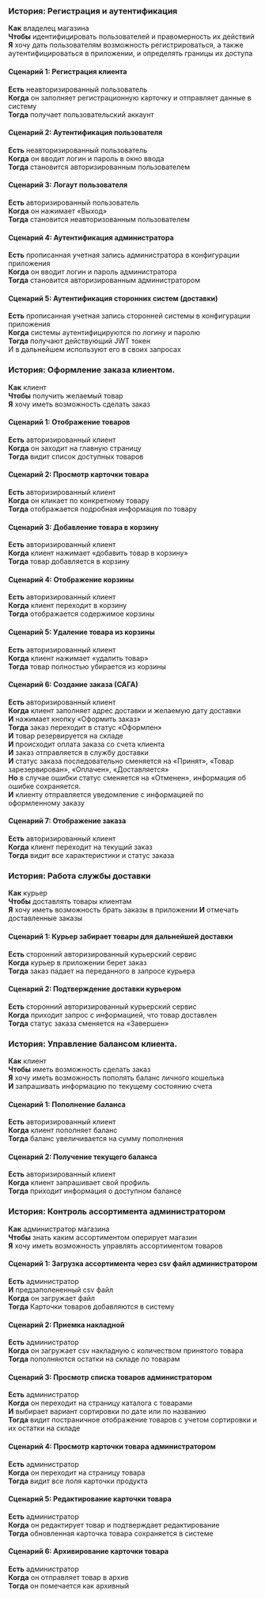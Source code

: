 ### История: Регистрация и аутентификация
**Как** владелец магазина\
**Чтобы** идентифицировать пользователей и правомерность их действий\
**Я** хочу дать пользователям возможность регистрироваться, а также аутентифицироваться в приложении, и определять границы их доступа

#### Сценарий 1: Регистрация клиента
**Есть** неавторизированный пользователь\
**Когда** он заполняет регистрационную карточку и отправляет данные в систему\
**Тогда** получает пользовательский аккаунт

#### Сценарий 2: Аутентификация пользователя
**Есть** неавторизированный пользователь\
**Когда** он вводит логин и пароль в окно ввода\
**Тогда** становится авторизированным пользователем

#### Сценарий 3: Логаут пользователя
**Есть** авторизированный пользователь\
**Когда** он нажимает «Выход»\
**Тогда** становится неавторизованным пользователем

#### Сценарий 4: Аутентификация администратора
**Есть** прописанная учетная запись администратора в конфигурации приложения\
**Когда** он вводит логин и пароль администратора\
**Тогда** становится авторизированным администратором

#### Сценарий 5: Аутентификация сторонних систем (доставки)
**Есть** прописанная учетная запись сторонней системы в конфигурации приложения\
**Когда** системы аутентифицируются по логину и паролю\
**Тогда** получают действующий JWT токен\
И в дальнейшем используют его в своих запросах

### История: Оформление заказа клиентом.
**Как** клиент\
**Чтобы** получить желаемый товар\
**Я** хочу иметь возможность сделать заказ

#### Сценарий 1: Отображение товаров
**Есть** авторизированный клиент\
**Когда** он заходит на главную страницу\
**Тогда** видит список доступных товаров

#### Сценарий 2: Просмотр карточки товара
**Есть** авторизированный клиент\
**Когда** он кликает по конкретному товару\
**Тогда** отображается подробная информация по товару

#### Сценарий 3: Добавление товара в корзину
**Есть** авторизированный клиент\
**Когда** клиент нажимает «добавить товар в корзину»\
**Тогда** товар добавляется в корзину

#### Сценарий 4: Отображение корзины
**Есть** авторизированный клиент\
**Когда** клиент переходит в корзину\
**Тогда** отображается содержимое корзины

#### Сценарий 5: Удаление товара из корзины
**Есть** авторизированный клиент\
**Когда** клиент нажимает «удалить товар»\
**Тогда** товар полностью убирается из корзины

#### Сценарий 6: Создание заказа (САГА)
**Есть** авторизированный клиент\
**Когда** клиент заполняет адрес доставки и желаемую дату доставки\
**И** нажимает кнопку «Оформить заказ»\
**Тогда** заказ переходит в статус «Оформлен»\
**И** товар резервируется на складе\
**И** происходит оплата заказа со счета клиента\
**И** заказ отправляется в службу доставки\
**И** статус заказа последовательно сменяется на «Принят», «Товар зарезервирован», «Оплачен», «Доставляется»\
**Но** в случае ошибки статус сменяется на «Отменен», информация об ошибке сохраняется.\
**И** клиенту отправляется уведомление с информацией по оформленному заказу

#### Сценарий 7: Отображение заказа
**Есть** авторизированный клиент\
**Когда** клиент переходит на текущий заказ\
**Тогда** видит все характеристики и статус заказа

### История: Работа службы доставки
**Как** курьер\
**Чтобы** доставлять товары клиентам\
**Я** хочу иметь возможность брать заказы в приложении
**И** отмечать доставленные заказы

#### Сценарий 1: Курьер забирает товары для дальнейшей доставки
**Есть** сторонний авторизированный курьерский сервис\
**Когда** курьер в приложении берет заказ\
**Тогда** заказ падает на переданного в запросе курьера

#### Сценарий 2: Подтверждение доставки курьером
**Есть** сторонний авторизированный курьерский сервис\
**Когда** приходит запрос с информацией, что товар доставлен\
**Тогда** статус заказа сменяется на «Завершен»

### История: Управление балансом клиента.
**Как** клиент\
**Чтобы** иметь возможность сделать заказ\
**Я** хочу иметь возможность пополять баланс личного кошелька \
**И** запрашивать информацию по текущему состоянию счета

#### Сценарий 1: Пополнение баланса
**Есть** авторизированный клиент\
**Когда** клиент пополняет баланс\
**Тогда** баланс увеличивается на сумму пополнения

#### Сценарий 2: Получение текущего баланса
**Есть** авторизированный клиент\
**Когда** клиент запрашивает свой профиль\
**Тогда** приходит информация о доступном балансе

### История: Контроль ассортимента администратором
**Как** администратор магазина\
**Чтобы** знать каким ассортиментом оперирует магазин\
**Я** хочу иметь возможность управлять ассортиментом товаров

#### Сценарий 1: Загрузка ассортимента через csv файл администратором
**Есть** администратор\
**И** предзаполененный csv файл\
**Когда** он загружает файл\
**Тогда** Карточки товаров добавляются в систему

#### Сценарий 2: Приемка накладной
**Есть** администратор\
**Когда** он загружает csv накладную с количеством принятого товара\
**Тогда** пополняются остатки на складе по товарам

#### Сценарий 3: Просмотр списка товаров администратором
**Есть** администратор\
**Когда** он переходит на страницу каталога с товарами\
**И** выбирает вариант сортировки по дате или по названию\
**Тогда** видит постраничное отображение товаров с учетом сортировки и их остатки на складе

#### Сценарий 4: Просмотр карточки товара администратором
**Есть** администратор\
**Когда** он переходит на страницу товара\
**Тогда** видит все поля карточки продукта

#### Сценарий 5: Редактирование карточки товара
**Есть** администратор\
**Когда** он редактирует товар и подтверждает редактирование\
**Тогда** обновленная карточка товара сохраняется в системе

#### Сценарий 6: Архивирование карточки товара
**Есть** администратор\
**Когда** он отправляет товар в архив\
**Тогда** он помечается как архивный
